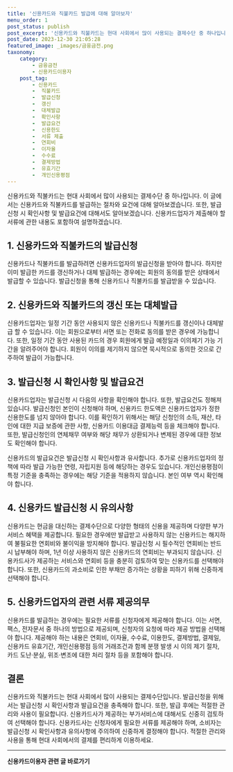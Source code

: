 ```yaml
---
title: '신용카드와 직불카드 발급에 대해 알아보자'
menu_order: 1
post_status: publish
post_excerpt: '신용카드와 직불카드는 현대 사회에서 많이 사용되는 결제수단 중 하나입니다. 이 글에서는 신용카드와 직불카드를 발급하는 절차와 요건에 대해 알아보겠습니다. 또한, 발급신청 시 확인사항 및 발급요건에 대해서도 알아보겠습니다. 신용카드업자가 제출해야 할 서류에 관한 내용도 포함하여 설명하겠습니다.'
post_date: 2023-12-30 21:05:28
featured_image: _images/금융금전.png
taxonomy:
    category:
        - 금융금전
        - 신용카드이용자
    post_tag:
        - 신용카드
        -  직불카드
        -  발급신청
        -  갱신
        -  대체발급
        -  확인사항
        -  발급요건
        -  신용한도
        -  서류 제출
        -  연회비
        -  이자율
        -  수수료
        -  결제방법
        -  유효기간
        -  개인신용평점
---
```



신용카드와 직불카드는 현대 사회에서 많이 사용되는 결제수단 중 하나입니다. 이 글에서는 신용카드와 직불카드를 발급하는 절차와 요건에 대해 알아보겠습니다. 또한, 발급신청 시 확인사항 및 발급요건에 대해서도 알아보겠습니다. 신용카드업자가 제출해야 할 서류에 관한 내용도 포함하여 설명하겠습니다.

## 1. 신용카드와 직불카드의 발급신청

신용카드나 직불카드를 발급하려면 신용카드업자의 발급신청을 받아야 합니다. 하지만 이미 발급한 카드를 갱신하거나 대체 발급하는 경우에는 회원의 동의를 받은 상태에서 발급할 수 있습니다. 발급신청을 통해 신용카드나 직불카드를 발급받을 수 있습니다.

## 2. 신용카드와 직불카드의 갱신 또는 대체발급

신용카드업자는 일정 기간 동안 사용되지 않은 신용카드나 직불카드를 갱신이나 대체발급 할 수 있습니다. 이는 회원으로부터 서면 또는 전화로 동의를 받은 경우에 가능합니다. 또한, 일정 기간 동안 사용된 카드의 경우 회원에게 발급 예정일과 이의제기 가능 기간을 알려주어야 합니다. 회원이 이의를 제기하지 않으면 묵시적으로 동의한 것으로 간주하여 발급이 가능합니다.

## 3. 발급신청 시 확인사항 및 발급요건

신용카드업자는 발급신청 시 다음의 사항을 확인해야 합니다. 또한, 발급요건도 정해져 있습니다. 발급신청인 본인이 신청해야 하며, 신용카드 한도액은 신용카드업자가 정한 신용한도를 넘지 않아야 합니다. 이를 확인하기 위해서는 해당 신청인의 소득, 재산, 타인에 대한 지급 보증에 관한 사항, 신용카드 이용대금 결제능력 등을 체크해야 합니다. 또한, 발급신청인의 연체채무 여부와 해당 채무가 상환되거나 변제된 경우에 대한 정보도 확인해야 합니다.

신용카드의 발급요건은 발급신청 시 확인사항과 유사합니다. 추가로 신용카드업자의 정책에 따라 발급 가능한 연령, 자립지원 등에 해당하는 경우도 있습니다. 개인신용평점이 특정 기준을 충족하는 경우에는 해당 기준을 적용하지 않습니다. 본인 여부 역시 확인해야 합니다.

## 4. 신용카드 발급신청 시 유의사항

신용카드는 현금을 대신하는 결제수단으로 다양한 형태의 신용을 제공하며 다양한 부가서비스 혜택을 제공합니다. 필요한 경우에만 발급받고 사용하지 않는 신용카드는 해지하여 불필요한 연회비와 불이익을 방지해야 합니다. 발급신청 시 필수적인 연회비는 반드시 납부해야 하며, 1년 이상 사용하지 않은 신용카드의 연회비는 부과되지 않습니다. 신용카드사가 제공하는 서비스와 연회비 등을 충분히 검토하여 맞는 신용카드를 선택해야 합니다. 또한, 신용카드의 과소비로 인한 부채만 증가하는 상황을 피하기 위해 신중하게 선택해야 합니다.

## 5. 신용카드업자의 관련 서류 제공의무

신용카드를 발급하는 경우에는 필요한 서류를 신청자에게 제공해야 합니다. 이는 서면, 팩스, 전자문서 중 하나의 방법으로 제공되며, 신청자의 요청에 따라 제공 방법을 선택해야 합니다. 제공해야 하는 내용은 연회비, 이자율, 수수료, 이용한도, 결제방법, 결제일, 신용카드 유효기간, 개인신용평점 등의 거래조건과 함께 분쟁 발생 시 이의 제기 절차, 카드 도난·분실, 위조·변조에 대한 처리 절차 등을 포함해야 합니다.

## 결론

신용카드와 직불카드는 현대 사회에서 많이 사용되는 결제수단입니다. 발급신청을 위해서는 발급신청 시 확인사항과 발급요건을 충족해야 합니다. 또한, 발급 후에는 적절한 관리와 사용이 필요합니다. 신용카드사가 제공하는 부가서비스에 대해서도 신중히 검토하여 선택해야 합니다. 신용카드사는 신청자에게 필요한 서류를 제공해야 하며, 소비자는 발급신청 시 확인사항과 유의사항에 주의하여 신중하게 결정해야 합니다. 적절한 관리와 사용을 통해 현대 사회에서의 결제를 편리하게 이용하세요.
<!-- wp:separator -->
<hr class="wp-block-separator has-alpha-channel-opacity"/>
<!-- /wp:separator -->

<!-- wp:group {"backgroundColor":"base","layout":{"type":"constrained"}} -->
<div class="wp-block-group has-base-background-color has-background"><!-- wp:paragraph {"align":"center","fontSize":"medium"} -->
<p class="has-text-align-center has-large-font-size"><strong>신용카드이용자 관련 글 바로가기</strong></p>
<!-- /wp:paragraph -->


<!-- wp:latest-posts
{"categories":[{"id":15350,"count":19,"description":"","link":"https://uknowlaw.com/category/%ec%8b%a0%ec%9a%a9%ec%b9%b4%eb%93%9c%ec%9d%b4%ec%9a%a9%ec%9e%90/","name":"신용카드이용자","slug":"신용카드이용자","taxonomy":"category","parent":0,"meta":[],"_links":{"self":[{"href":"https://uknowlaw.com/wp-json/wp/v2/categories/15350"}],"collection":[{"href":"https://uknowlaw.com/wp-json/wp/v2/categories"}],"about":[{"href":"https://uknowlaw.com/wp-json/wp/v2/taxonomies/category"}],"wp:post_type":[{"href":"https://uknowlaw.com/wp-json/wp/v2/posts?categories=15350"}],"curies":[{"name":"wp","href":"https://api.w.org/{rel}","templated":true}]}}],"postsToShow":100,"excerptLength":28,"postLayout":"grid","columns":2,"featuredImageAlign":"left","featuredImageSizeSlug":"large","fontSize":"small"} /--></div>
<!-- /wp:group -->